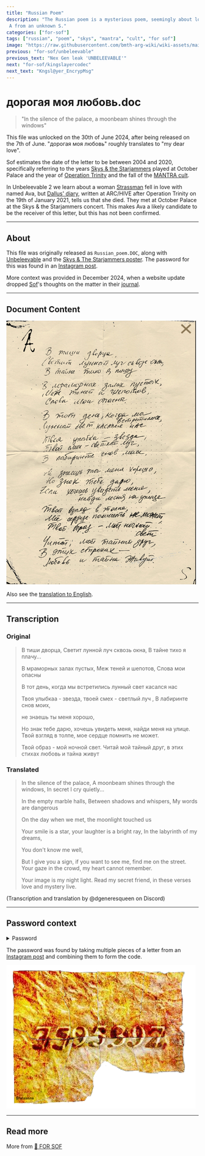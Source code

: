 ```yaml
---
title: "Russian Poem"
description: "The Russian poem is a mysterious poem, seemingly about love to an unknown 
 A from an unknown S."
categories: ["for-sof"]
tags: ["russian", "poem", "skys", "mantra", "cult", "for sof"]
image: "https://raw.githubusercontent.com/bmth-arg-wiki/wiki-assets/main/files/russian_poem/poem-300x300.png"
previous: "for-sof/unbeleevable"
previous_text: "Nex Gen leak 'UNBELEEVABLE'"
next: "for-sof/kingslayercodec"
next_text: "Kngsl@yer_EncrypMsg"
---
```


# дорогая моя любовь.doc

> "In the silence of the palace, a moonbeam shines through the windows"

This file was unlocked on the 30th of June 2024, after being released 
on the 7th of June. "дорогая моя любовь" roughly translates to "my dear love".

Sof estimates the date of the letter to be between 2004 and 2020, specifically referring to the years
[Skys & the Starjammers](skystarjammers) played at October Palace and the year of [Operation Trinity](trinity_document) 
and the fall of the [MANTRA cult](../lore/mantra).

In Unbeleevable 2 we learn about a woman [Strassman](../characters/strassman) fell in love with named Ava, 
but [Dallus' diary](dallus-diary), written at ARC/HIVE after Operation Trinity on the 19th of January 2021, tells us that she died. 
They met at October Palace at the Skys & the Starjammers concert. This makes Ava a likely candidate to be 
the receiver of this letter, but this has not been confirmed.

***

## About

This file was originally released as `Russian_poem.DOC`, along with [Unbeleevable](unbeleevable) and 
the [Skys & The Starjammers poster](skystarjammers). The password
for this was found in an [Instagram post](https://www.instagram.com/p/C-DhcBaC4NP/).

More context was provided in December 2024, when a website
update dropped [Sof](../characters/sof)'s thoughts on the matter in their [journal](../website/journal.md).

***

## Document Content

![The Russian Poem letter](https://raw.githubusercontent.com/bmth-arg-wiki/wiki-assets/main/files/russian_poem/russian_poem.png)

Also see the [translation to English](#translated).

***

## Transcription

### Original

> В тиши дворца, Светит лунной луч сквозь окна, В тайне тихо я плачу...
> 
> В мраморных залах пустых, Меж теней и шепотов, Слова мои опасны
>
> В тот день, когда мы встретились лунный свет касался нас
>
> Твоя улыбкаа - звезда, твоей смех - светлый луч , В лабиринте снов моих,
>
> не знаешь ты меня хорошо,
>
> Но знак тебе дарю, хочешь увидеть меня, найди меня на улице.  Твой взгляд в толпе, мое сердце помнить не может.
>
> Твой образ - мой ночной свет. Читай мой тайный друг, в этих стихах любовь и тайна живут

### Translated

> In the silence of the palace,
> A moonbeam shines through the windows,
> In secret I cry quietly...
>
> In the empty marble halls,
> Between shadows and whispers,
> My words are dangerous
>
> On the day when we met,
> the moonlight touched us
>
> Your smile is a star, your laughter is a bright ray,
> In the labyrinth of my dreams,
>
> You don't know me well,
>
> But I give you a sign, if you want to see me, find me on the street.
> Your gaze in the crowd, my heart cannot remember.
>
> Your image is my night light.
> Read my secret friend, in these verses love and mystery live.

(Transcription and translation by @dgeneresqueen on Discord)

***

## Password context

<details class="password">
  <summary>Password</summary>

7795397
</details>

The password was found by taking multiple pieces of a letter from an 
[Instagram post](https://www.instagram.com/p/C-DhcBaC4NP/) and combining them to form the code.

![Re-constructed password letter](https://raw.githubusercontent.com/bmth-arg-wiki/wiki-assets/main/files/russian_poem/clue.png)

***

## Read more

More from [📁 FOR SOF](../for-sof)
